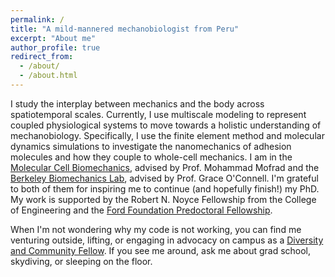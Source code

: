 ```yaml
---
permalink: /
title: "A mild-mannered mechanobiologist from Peru"
excerpt: "About me"
author_profile: true
redirect_from: 
  - /about/
  - /about.html
---
```


I study the interplay between mechanics and the body across spatiotemporal scales. Currently, I use multiscale modeling to represent coupled physiological systems to move towards a holistic understanding of mechanobiology. Specifically, I use the finite element method and molecular dynamics simulations to investigate the nanomechanics of adhesion molecules and how they couple to whole-cell mechanics. I am in the [Molecular Cell Biomechanics](biomechanics.berkeley.edu), advised by Prof. Mohammad Mofrad and the [Berkeley Biomechanics Lab](oconnell.berkeley.edu), advised by Prof. Grace O'Connell. I'm grateful to both of them for inspiring me to continue (and hopefully finish!) my PhD. My work is supported by the Robert N. Noyce Fellowship from the College of Engineering and the [Ford Foundation Predoctoral Fellowship](https://sites.nationalacademies.org/PGA/FordFellowships/PGA_171962).

When I'm not wondering why my code is not working, you can find me venturing outside, lifting, or engaging in advocacy on campus as a [Diversity and Community Fellow](https://grad.berkeley.edu/graduate-diversity/contact-ogd/diversity-and-community-fellows/). If you see me around, ask me about grad school, skydiving, or sleeping on the floor. 